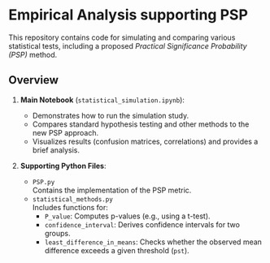# Empirical Analysis supporting PSP

This repository contains code for simulating and comparing various statistical tests, including a proposed _Practical Significance Probability (PSP)_ method.

## Overview

1. **Main Notebook** (`statistical_simulation.ipynb`):

   - Demonstrates how to run the simulation study.
   - Compares standard hypothesis testing and other methods to the new PSP approach.
   - Visualizes results (confusion matrices, correlations) and provides a brief analysis.

2. **Supporting Python Files**:
   - `PSP.py`  
     Contains the implementation of the PSP metric.
   - `statistical_methods.py`  
     Includes functions for:
     - `P_value`: Computes p-values (e.g., using a t-test).
     - `confidence_interval`: Derives confidence intervals for two groups.
     - `least_difference_in_means`: Checks whether the observed mean difference exceeds a given threshold (`pst`).
